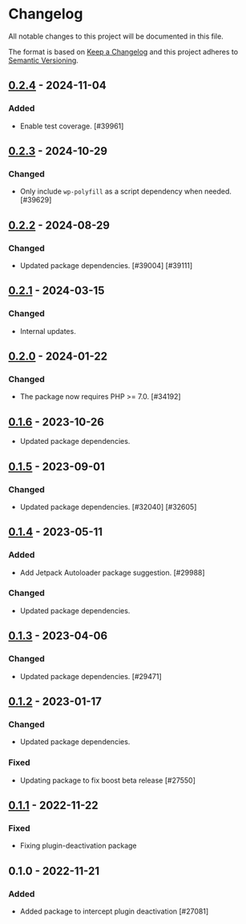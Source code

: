 # Changelog

All notable changes to this project will be documented in this file.

The format is based on [Keep a Changelog](https://keepachangelog.com/en/1.0.0/)
and this project adheres to [Semantic Versioning](https://semver.org/spec/v2.0.0.html).

## [0.2.4] - 2024-11-04
### Added
- Enable test coverage. [#39961]

## [0.2.3] - 2024-10-29
### Changed
- Only include `wp-polyfill` as a script dependency when needed. [#39629]

## [0.2.2] - 2024-08-29
### Changed
- Updated package dependencies. [#39004] [#39111]

## [0.2.1] - 2024-03-15
### Changed
- Internal updates.

## [0.2.0] - 2024-01-22
### Changed
- The package now requires PHP >= 7.0. [#34192]

## [0.1.6] - 2023-10-26

- Updated package dependencies.

## [0.1.5] - 2023-09-01
### Changed
- Updated package dependencies. [#32040] [#32605]

## [0.1.4] - 2023-05-11
### Added
- Add Jetpack Autoloader package suggestion. [#29988]

### Changed
- Updated package dependencies.

## [0.1.3] - 2023-04-06
### Changed
- Updated package dependencies. [#29471]

## [0.1.2] - 2023-01-17
### Changed
- Updated package dependencies.

### Fixed
- Updating package to fix boost beta release [#27550]

## [0.1.1] - 2022-11-22
### Fixed
- Fixing plugin-deactivation package

## 0.1.0 - 2022-11-21
### Added
- Added package to intercept plugin deactivation [#27081]

[0.2.4]: https://github.com/Automattic/jetpack-plugin-deactivation/compare/v0.2.3...v0.2.4
[0.2.3]: https://github.com/Automattic/jetpack-plugin-deactivation/compare/v0.2.2...v0.2.3
[0.2.2]: https://github.com/Automattic/jetpack-plugin-deactivation/compare/v0.2.1...v0.2.2
[0.2.1]: https://github.com/Automattic/jetpack-plugin-deactivation/compare/v0.2.0...v0.2.1
[0.2.0]: https://github.com/Automattic/jetpack-plugin-deactivation/compare/v0.1.6...v0.2.0
[0.1.6]: https://github.com/Automattic/jetpack-plugin-deactivation/compare/v0.1.5...v0.1.6
[0.1.5]: https://github.com/Automattic/jetpack-plugin-deactivation/compare/v0.1.4...v0.1.5
[0.1.4]: https://github.com/Automattic/jetpack-plugin-deactivation/compare/v0.1.3...v0.1.4
[0.1.3]: https://github.com/Automattic/jetpack-plugin-deactivation/compare/v0.1.2...v0.1.3
[0.1.2]: https://github.com/Automattic/jetpack-plugin-deactivation/compare/v0.1.1...v0.1.2
[0.1.1]: https://github.com/Automattic/jetpack-plugin-deactivation/compare/v0.1.0...v0.1.1
